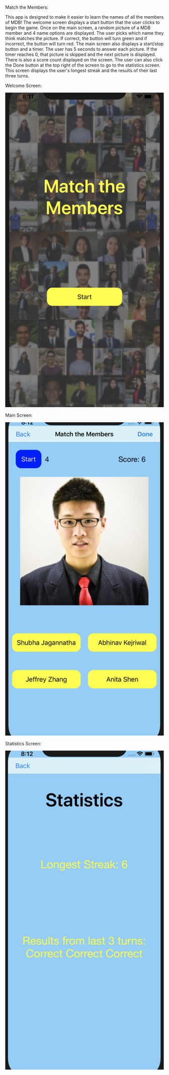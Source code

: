 Match the Members:

This app is designed to make it easier to learn the names of all the members of MDB! The welcome screen displays a start button that the user clicks to begin the game. Once on the main screen, a random picture of a MDB member and 4 name options are displayed. The user picks which name they think matches the picture. If correct, the button will turn green and if incorrect, the button will turn red. The main screen also displays a start/stop button and a timer. The user has 5 seconds to answer each picture. If the timer reaches 0, that picture is skipped and the next picture is displayed. There is also a score count displayed on the screen. The user can also click the Done button at the top right of the screen to go to the statistics screen. This screen displays the user's longest streak and the results of their last three turns. 

Welcome Screen:

![Alt text](/screenshots/screenshot1.png?raw=true "Start Screen")


Main Screen:

![Alt text](/screenshots/screenshot2.png?raw=true "Main Screen")


Statistics Screen:

![Alt text](/screenshots/screenshot3.png?raw=true "Statistics Screen")
